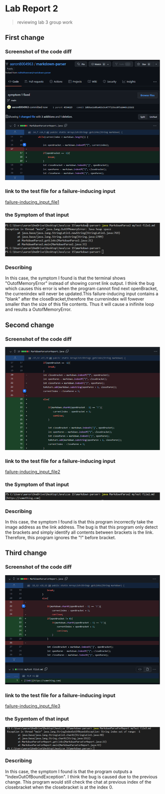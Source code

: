 # Lab Report 2
> reviewing lab 3 group work

## First change

### Screenshot of the code diff
![Image](report2Image\code-diff1.png)

### link to the test file for a failure-inducing input
[failure-inducing_input_file1](https://github.com/aaron8004963/markdown-parser/blob/main/myTest-file1.md)

### the Symptom of that input
![Image](report2Image\out_of_memory.png)

### Describing
In this case, the symptom I found is that the terminal shows "OutofMemoryError" instead of showing corret link output. I think the bug which causes this error is when the program cannot find next openBracket, the currenindex
will never be updated.This failure-inducing input contains a "blank" after the closeBracket,therefore the currenindex will fowever smaller than the size of this file contents. Thus it will cause a inifinite loop and results a OutofMemoryError.

## Second change

### Screenshot of the code diff
![Image](report2Image\code-diff2.png)

### link to the test file for a failure-inducing input
[failure-inducing_input_file2](https://github.com/aaron8004963/markdown-parser/blob/main/myTest-file2.md)

### the Symptom of that input
![Image](report2Image\image_as_link.png)

### Describing
In this case, the symptom I found is that this program incorrectly take the image address as the link address.
The bug is that this program only detect the brackets and simply identify all contents between brackets is the link. Therefore, this program ignores the "!" before bracket.

## Third change
### Screenshot of the code diff
![Image](report2Image\coded-diff3.png)

### link to the test file for a failure-inducing input
[failure-inducing_input_file3](https://github.com/aaron8004963/markdown-parser/blob/main/myTest-file3.md)

### the Sypmtom of that input
![Image](report2Image\indexNegative.png)

### Describing
In this case, the symptom I found is that the program outputs a "IndexOutOfBoundException". I think the bug is caused due to the previous change. This program would still check the chat at previous index of the closebracket when the closebracket is at the index 0. 